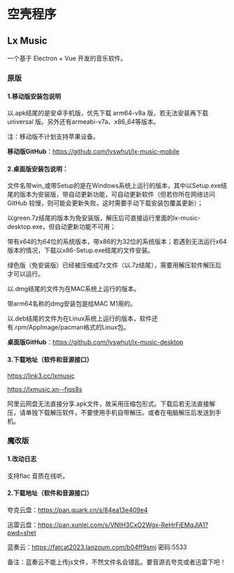 # 空壳程序

## Lx Music

一个基于 Electron + Vue 开发的音乐软件。

### 原版

#### 1.移动版安装包说明

以.apk结尾的是安卓手机版，优先下载 arm64-v8a 版，若无法安装再下载 universal 版。另外还有armeabi-v7a、x86_64等版本。

注：移动版不计划支持苹果设备。

**移动版GitHub**：https://github.com/lyswhut/lx-music-mobile

#### 2.桌面版安装包说明：

文件名带win_或带Setup的是在Windows系统上运行的版本，其中以Setup.exe结尾的版本为安装版，带自动更新功能，可自动更新软件（但若你所在网络访问 GitHub 较慢，则可能会更新失败，这时需要手动下载安装包覆盖更新）；

以green.7z结尾的版本为免安装版，解压后可直接运行里面的lx-music-desktop.exe，但自动更新功能不可用；

带有x64的为64位的系统版本，带x86的为32位的系统版本；若遇到无法运行x64版本的情况，下载以x86-Setup.exe结尾的文件安装。

绿色版（免安装版）已经被压缩成7z文件（以.7z结尾），需要用解压软件解压后才可以运行。

以.dmg结尾的文件为在MAC系统上运行的版本。

带arm64名称的dmg安装包是给MAC M1用的。

以.deb结尾的文件为在Linux系统上运行的版本，软件还有.rpm/AppImage/pacman格式的Linux包。

**桌面版GitHub**：https://github.com/lyswhut/lx-music-desktop

#### 3.下载地址（软件和音源接口）

https://link3.cc/lxmusic

https://lxmusic.xn--fiqs8s

阿里云网盘无法直接分享.apk文件，故采用压缩包形式。下载后若无法直接解压，请单独下载解压软件，不要使用手机自带解压。或者在电脑解压后发送到手机。

### 魔改版

#### 1.改动日志

支持flac 音质在线听。

#### 2.下载地址（软件和音源接口）

夸克云盘：https://pan.quark.cn/s/84ea13e409e4

迅雷云盘：https://pan.xunlei.com/s/VNtH3CxO2Wgx-ReHrFjEMqJlA1?pwd=shet

蓝奏云：https://fatcat2023.lanzoum.com/b04ff9smj  密码:5533

备注：蓝奏云不能上传js文件，不然文件名会错乱。要音源去夸克或者迅雷下吧！

